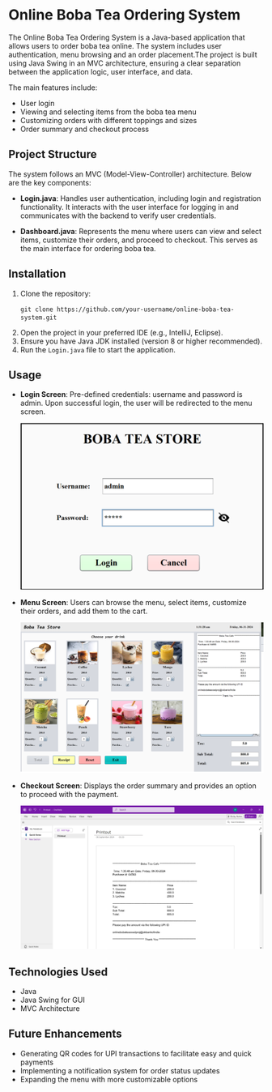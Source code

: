 # Online Boba Tea Ordering System

The Online Boba Tea Ordering System is a Java-based application that allows users to order boba tea online. The system includes user authentication, menu browsing and an order placement.The project is built using Java Swing in an MVC architecture, ensuring a clear separation between the application logic, user interface, and data.

The main features include:
- User login
- Viewing and selecting items from the boba tea menu
- Customizing orders with different toppings and sizes
- Order summary and checkout process

## Project Structure
The system follows an MVC (Model-View-Controller) architecture. Below are the key components:

- **Login.java**: Handles user authentication, including login and registration functionality. It interacts with the user interface for logging in and communicates with the backend to verify user credentials.

- **Dashboard.java**: Represents the menu where users can view and select items, customize their orders, and proceed to checkout. This serves as the main interface for ordering boba tea.

## Installation
1. Clone the repository:
   ```
   git clone https://github.com/your-username/online-boba-tea-system.git
   ```
2. Open the project in your preferred IDE (e.g., IntelliJ, Eclipse).
3. Ensure you have Java JDK installed (version 8 or higher recommended).
4. Run the `Login.java` file to start the application.

## Usage
- **Login Screen**: Pre-defined credentials: username and password is admin. Upon successful login, the user will be redirected to the menu screen.

  ![Login Screen](src/images/login_screen.png)

- **Menu Screen**: Users can browse the menu, select items, customize their orders, and add them to the cart.

  ![Menu Screen](src/images/dashboard_view2.png)

- **Checkout Screen**: Displays the order summary and provides an option to proceed with the payment.

  ![Checkout Screen](src/images/checkout_screenshot.png)

## Technologies Used
- Java
- Java Swing for GUI
- MVC Architecture

## Future Enhancements
- Generating QR codes for UPI transactions to facilitate easy and quick payments
- Implementing a notification system for order status updates
- Expanding the menu with more customizable options

